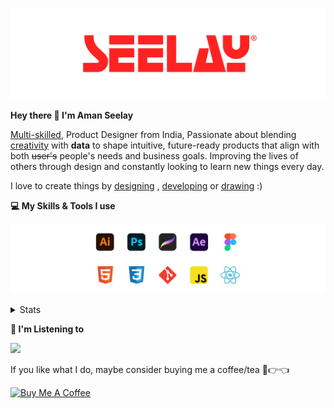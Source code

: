 [![banner](./images/seelay.svg)](https://www.seelay.in)

**Hey there 👋 I'm Aman Seelay**

[Multi-skilled](https://www.seelay.in/#skills), Product Designer from India, Passionate about blending [creativity](https://illustrations.seelay.in) with <b>data</b> to shape intuitive, future-ready products that align with both <s>user's</s> people's needs and business goals. Improving the lives of others through design and constantly looking to learn new things every day.

I love to create things by [designing](https://www.seelay.in/#work) , [developing](https://www.seelay.in/#projects) or [drawing](https://art.seelay.in) :)

**💻 My Skills & Tools I use**

[![banner](./images/skills&tools.svg)](https://www.seelay.in/about)

<details>
  <summary>Stats</summary>

---

<!--START_SECTION:waka-->
![Profile Views](http://img.shields.io/badge/Profile%20Views-3-blue)

**🐱 My GitHub Data** 

> 📦 817.6 kB Used in GitHub's Storage 
 > 
> 🏆 492 Contributions in the Year 2024
 > 
> 💼 Opted to Hire
 > 
> 📜 1 Public Repository 
 > 
> 🔑 45 Private Repository 
 > 
**I'm a Night 🦉** 

```text
🌞 Morning                330 commits         ████░░░░░░░░░░░░░░░░░░░░░   14.25 % 
🌆 Daytime                396 commits         ████░░░░░░░░░░░░░░░░░░░░░   17.11 % 
🌃 Evening                714 commits         ████████░░░░░░░░░░░░░░░░░   30.84 % 
🌙 Night                  875 commits         █████████░░░░░░░░░░░░░░░░   37.80 % 
```
📅 **I'm Most Productive on Sunday** 

```text
Monday                   299 commits         ███░░░░░░░░░░░░░░░░░░░░░░   12.92 % 
Tuesday                  400 commits         ████░░░░░░░░░░░░░░░░░░░░░   17.28 % 
Wednesday                261 commits         ███░░░░░░░░░░░░░░░░░░░░░░   11.27 % 
Thursday                 357 commits         ████░░░░░░░░░░░░░░░░░░░░░   15.42 % 
Friday                   266 commits         ███░░░░░░░░░░░░░░░░░░░░░░   11.49 % 
Saturday                 305 commits         ███░░░░░░░░░░░░░░░░░░░░░░   13.17 % 
Sunday                   427 commits         █████░░░░░░░░░░░░░░░░░░░░   18.44 % 
```


📊 **This Week I Spent My Time On** 

```text
🕑︎ Time Zone: Asia/Kolkata

💬 Programming Languages: 
Other                    17 hrs 59 mins      ████████████░░░░░░░░░░░░░   47.24 % 
JavaScript               13 hrs 47 mins      █████████░░░░░░░░░░░░░░░░   36.23 % 
JSON                     2 hrs 30 mins       ██░░░░░░░░░░░░░░░░░░░░░░░   06.60 % 
CSS                      1 hr 47 mins        █░░░░░░░░░░░░░░░░░░░░░░░░   04.72 % 
TypeScript               45 mins             ░░░░░░░░░░░░░░░░░░░░░░░░░   02.00 % 

🔥 Editors: 
Chrome                   20 hrs 53 mins      ██████████████░░░░░░░░░░░   54.87 % 
VS Code                  16 hrs 43 mins      ███████████░░░░░░░░░░░░░░   43.94 % 
Edge                     27 mins             ░░░░░░░░░░░░░░░░░░░░░░░░░   01.19 % 

💻 Operating System: 
Windows                  38 hrs 4 mins       █████████████████████████   100.00 % 
```

**I Mostly Code in JavaScript** 

```text
JavaScript               27 repos            ██████████████░░░░░░░░░░░   57.45 % 
TypeScript               12 repos            ██████░░░░░░░░░░░░░░░░░░░   25.53 % 
HTML                     5 repos             ███░░░░░░░░░░░░░░░░░░░░░░   10.64 % 
Java                     3 repos             ██░░░░░░░░░░░░░░░░░░░░░░░   06.38 % 
```




 Last Updated on 20/11/2024 06:48:32 UTC
<!--END_SECTION:waka-->

---

 </details>

**🎵 I'm Listening to**

<object data="https://now-play.vercel.app/api/generate?uid=7a17a86e-d6b7-43b5-8d9c-1d6dae42a779" >

  <img src="https://now-play.vercel.app/api/generate?uid=7a17a86e-d6b7-43b5-8d9c-1d6dae42a779" />

</object>

If you like what I do, maybe consider buying me a coffee/tea 🥺👉👈

<a href="https://www.buymeacoffee.com/seelay" target="_blank"><img src="https://cdn.buymeacoffee.com/buttons/v2/default-red.png" alt="Buy Me A Coffee" width="150" ></a>
